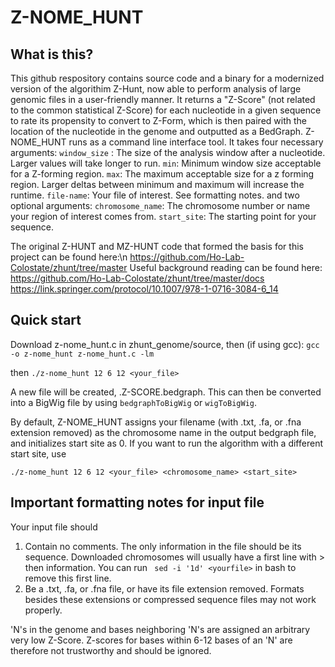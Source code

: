 # Z-NOME_HUNT

## What is this?
This github respository contains source code and a binary for a modernized version of the algorithim Z-Hunt, now able to perform analysis of large genomic files in a user-friendly manner. It returns a "Z-Score" (not related to the common statistical Z-Score) for each nucleotide in a given sequence to rate its propensity to convert to Z-Form, which is then paired with the location of the nucleotide in the genome and outputted as a BedGraph. 
Z-NOME_HUNT runs as a command line interface tool. It takes four necessary arguments:
`window_size` : The size of the analysis window after a nucleotide. Larger values will take longer to run.
`min`: Minimum window size acceptable for a Z-forming region.
`max`: The maximum acceptable size for a z forming region. Larger deltas between minimum and maximum will increase the runtime.
`file-name`: Your file of interest. See formatting notes.
and two optional arguments:
`chromosome_name`: The chromosome number or name your region of interest comes from.
`start_site`: The starting point for your sequence.

The original Z-HUNT and MZ-HUNT code that formed the basis for this project can be found here:\n
https://github.com/Ho-Lab-Colostate/zhunt/tree/master
Useful background reading can be found here:
https://github.com/Ho-Lab-Colostate/zhunt/tree/master/docs
https://link.springer.com/protocol/10.1007/978-1-0716-3084-6_14

## Quick start
Download z-nome_hunt.c in zhunt_genome/source, then (if using gcc):
`gcc -o z-nome_hunt z-nome_hunt.c -lm`

then
`./z-nome_hunt 12 6 12 <your_file>`

A new file will be created, <yourfile>.Z-SCORE.bedgraph. This can then be converted into a BigWig file by using `bedgraphToBigWig` or `wigToBigWig`.

By default, Z-NOME_HUNT assigns your filename (with .txt, .fa, or .fna extension removed) as the chromosome name in the output bedgraph file, and initializes start site as 0. If you want to run the algorithm with a different start site, use

`./z-nome_hunt 12 6 12 <your_file> <chromosome_name> <start_site>`


## Important formatting notes for input file
Your input file should 
1. Contain no comments. The only information in the file should be its sequence. Downloaded chromosomes will usually have a first line with > then information. You can run `
sed -i '1d' <yourfile>` in bash to remove this first line.
2. Be a .txt, .fa, or .fna file, or have its file extension removed. Formats besides these extensions or compressed sequence files may not work properly.


'N's in the genome and bases neighboring 'N's are assigned an arbitrary very low Z-Score. Z-scores for bases within 6-12 bases of an 'N' are therefore not trustworthy and should be ignored.
